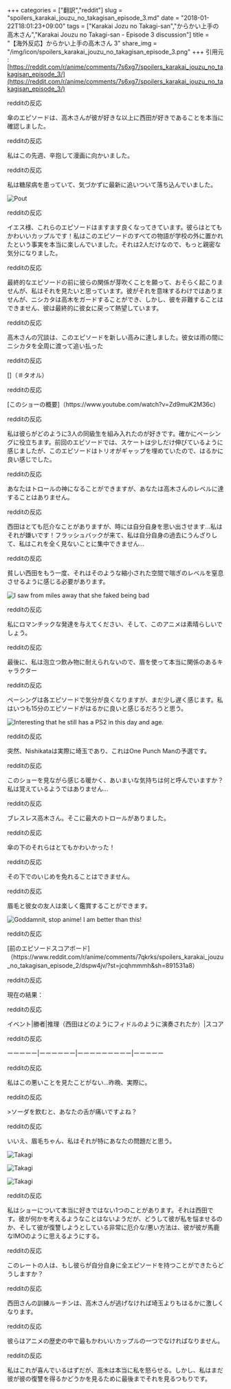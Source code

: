 +++
categories = ["翻訳","reddit"]
slug = "spoilers_karakai_jouzu_no_takagisan_episode_3.md"
date = "2018-01-22T18:01:23+09:00"
tags = ["Karakai Jozu no Takagi-san","からかい上手の高木さん","Karakai Jouzu no Takagi-san - Episode 3 discussion"]
title = "【海外反応】からかい上手の高木さん 3"
share_img = "/img/icon/spoilers_karakai_jouzu_no_takagisan_episode_3.png"
+++
引用元 : [https://reddit.com/r/anime/comments/7s6xg7/spoilers_karakai_jouzu_no_takagisan_episode_3/](https://reddit.com/r/anime/comments/7s6xg7/spoilers_karakai_jouzu_no_takagisan_episode_3/)

<p><span class="reddit-comment">redditの反応</span></p>傘のエピソードは、高木さんが彼が好きな以上に西田が好きであることを本当に確認しました。

<p><span class="reddit-comment">redditの反応</span></p>私はこの先週、辛抱して漫画に向かいました。

<p><span class="reddit-comment">redditの反応</span></p>私は糖尿病を患っていて、気づかずに最新に追いついて落ち込んでいました。

![Pout](https://i.imgur.com/f6gBHK7.png)

<p><span class="reddit-comment">redditの反応</span></p>イエス様、これらのエピソードはますます良くなってきています。彼らはとてもかわいいカップルです！私はこのエピソードのすべての物語が学校の外に置かれたという事実を本当に楽しんでいました。それは2人だけなので、もっと親密な気分になりました。

<p><span class="reddit-comment">redditの反応</span></p>最終的なエピソードの前に彼らの関係が芽吹くことを願って、おそらく起こりませんが、私はそれを見たいと思っています。彼がそれを意味するわけではありませんが、ニシカタは高木をガードすることができ、しかし、彼を非難することはできません、彼は最終的に彼女に戻って熱望しています。

<p><span class="reddit-comment">redditの反応</span></p>高木さんの冗談は、このエピソードを新しい高みに達しました。彼女は雨の間にニシカタを全周に渡って追い払った

<p><span class="reddit-comment">redditの反応</span></p>[]（＃タオル）

<p><span class="reddit-comment">redditの反応</span></p>[このショーの概要]（https://www.youtube.com/watch?v=Zd9muK2M36c）

<p><span class="reddit-comment">redditの反応</span></p>私は彼らがどのように3人の同級生を組み入れたのが好きです。確かにペーシングに役立ちます。前回のエピソードでは、スケートは少しだけ伸びているように感じましたが、このエピソードはトリオがギャップを埋めていたので、はるかに良い感じでした。

<p><span class="reddit-comment">redditの反応</span></p>あなたはトロールの神になることができますが、あなたは高木さんのレベルに達することはありません。

<p><span class="reddit-comment">redditの反応</span></p>西田はとても厄介なことがありますが、時には自分自身を思い出させます...私はそれが嫌いです！フラッシュバックが来て、私は自分自身の過去にうんざりして、私はこれを全く見ないことに集中できません...

<p><span class="reddit-comment">redditの反応</span></p>貧しい西田をもう一度、それはそのような縮小された空間で喘ぎのレベルを窒息させるように感じる必要があります。

![I saw from miles away that she faked being bad](https://i.imgur.com/mHIlUqL.jpg)

<p><span class="reddit-comment">redditの反応</span></p>私にロマンチックな発達を与えてください、そして、このアニメは素晴らしいでしょう。

<p><span class="reddit-comment">redditの反応</span></p>最後に、私は泡立つ飲み物に耐えられないので、眉を使って本当に関係のあるキャラクター

<p><span class="reddit-comment">redditの反応</span></p>ペーシングは各エピソードで気分が良くなりますが、まだ少し遅く感じます。私はいつも15分のエピソードがはるかに良いと感じるだろうと思う。

![Interesting that he still has a PS2 in this day and age.](https://i.imgur.com/ARntE2L.jpg)

<p><span class="reddit-comment">redditの反応</span></p>突然、Nishikataは実際に埼玉であり、これはOne Punch Manの予選です。

<p><span class="reddit-comment">redditの反応</span></p>このショーを見ながら感じる暖かく、あいまいな気持ちは何と呼んでいますか？私は覚えているようではありません...

<p><span class="reddit-comment">redditの反応</span></p>ブレスレス高木さん。そこに最大のトロールがありました。

<p><span class="reddit-comment">redditの反応</span></p>傘の下のそれらはとてもかわいかった！

<p><span class="reddit-comment">redditの反応</span></p>その下でのいじめを免れることはできません。

<p><span class="reddit-comment">redditの反応</span></p>眉毛と彼女の友人は楽しく鑑賞することができます。

![Goddamnit, stop anime! I am better than this! ](https://i.imgur.com/i191xev.jpg)

<p><span class="reddit-comment">redditの反応</span></p>[前のエピソードスコアボード]（https://www.reddit.com/r/anime/comments/7qkrks/spoilers_karakai_jouzu_no_takagisan_episode_2/dspw4jv/?st=jcqhmmmh&amp;sh=891531a8）

<p><span class="reddit-comment">redditの反応</span></p>現在の結果：

<p><span class="reddit-comment">redditの反応</span></p>イベント|勝者|推理（西田はどのようにフィドルのように演奏されたか）|スコア

<p><span class="reddit-comment">redditの反応</span></p>ーーーーー|ーーーーーー|ーーーーーーーーー|ーーーーー

<p><span class="reddit-comment">redditの反応</span></p>私はこの悪いことを見たことがない...昨晩、実際に。

<p><span class="reddit-comment">redditの反応</span></p>&gt;ソーダを飲むと、あなたの舌が痛いですよね？

<p><span class="reddit-comment">redditの反応</span></p>いいえ、眉毛ちゃん、私はそれが特にあなたの問題だと思う。

![Takagi](https://i.imgur.com/97m2QyC.png)

![Takagi](https://i.imgur.com/JRE83co.png)

![Takagi](https://i.imgur.com/VCtcOPu.png)

<p><span class="reddit-comment">redditの反応</span></p>私はショーについて本当に好きではない1つのことがあります。それは西田です。彼が何かを考えるようなことはないようだが、どうして彼が私を悩ませるのか、そして彼が復讐しようとしている非常に厄介な/悪い方法は、彼が彼が馬鹿なIMOのように思えるようにする。

<p><span class="reddit-comment">redditの反応</span></p>このレートの人は、もし彼らが自分自身に全エピソードを持つことができたらどうしますか？

<p><span class="reddit-comment">redditの反応</span></p>西田さんの訓練ルーチンは、高木さんが逃げなければ埼玉よりもはるかに激しくなります。

<p><span class="reddit-comment">redditの反応</span></p>彼らはアニメの歴史の中で最もかわいいカップルの一つでなければなりません。

<p><span class="reddit-comment">redditの反応</span></p>私はこれが喜んでいるはずだが、高木は本当に私を怒らせる。しかし、私はまだ彼が彼の復讐を得るかどうかを見るために最後までそれを見るつもりです。

